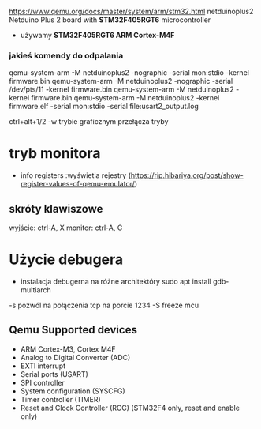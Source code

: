 
https://www.qemu.org/docs/master/system/arm/stm32.html
netduinoplus2 Netduino Plus 2 board with **STM32F405RGT6** microcontroller 
- używamy **STM32F405RGT6 ARM Cortex-M4F**

### jakieś komendy do odpalania
qemu-system-arm -M netduinoplus2 -nographic -serial mon:stdio -kernel firmware.bin
qemu-system-arm -M netduinoplus2 -nographic -serial /dev/pts/11 -kernel firmware.bin
qemu-system-arm -M netduinoplus2 -kernel firmware.bin
qemu-system-arm -M netduinoplus2 -kernel firmware.elf -serial mon:stdio -serial file:usart2_output.log

ctrl+alt+1/2 -w trybie graficznym przełącza tryby

# tryb monitora

- info registers :wyświetla rejestry (https://rip.hibariya.org/post/show-register-values-of-qemu-emulator/)

## skróty klawiszowe
wyjście: ctrl-A, X
monitor: ctrl-A, C 

# Użycie debugera
- instalacja debugerna na różne architektóry
	sudo apt install gdb-multiarch

-s pozwól na połączenia tcp na porcie 1234
-S freeze mcu



## Qemu Supported devices
 - ARM Cortex-M3, Cortex M4F
 - Analog to Digital Converter (ADC)
 - EXTI interrupt
 - Serial ports (USART)
 - SPI controller
 - System configuration (SYSCFG)
 - Timer controller (TIMER)
 - Reset and Clock Controller (RCC) (STM32F4 only, reset and enable only)

